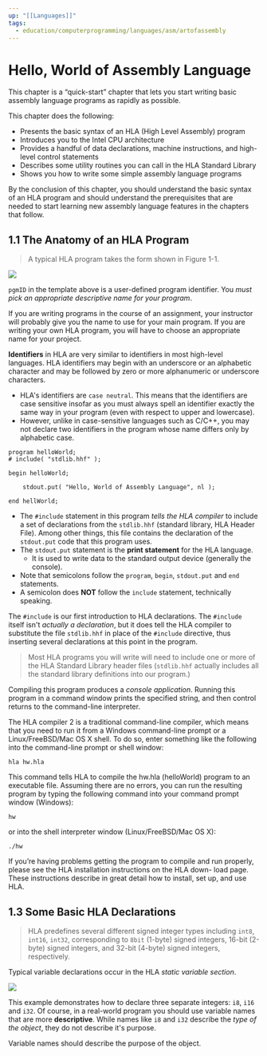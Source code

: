 ```yaml
---
up: "[[Languages]]"
tags:
  - education/computerprogramming/languages/asm/artofassembly
---
```


# Hello, World of Assembly Language

This chapter is a “quick-start” chapter that lets you start writing basic assembly language programs as rapidly as possible.

This chapter does the following:
- Presents the basic syntax of an HLA (High Level Assembly) program
- Introduces you to the Intel CPU architecture
- Provides a handful of data declarations, machine instructions, and high-
	level control statements
- Describes some utility routines you can call in the HLA Standard Library
- Shows you how to write some simple assembly language programs

By the conclusion of this chapter, you should understand the basic
syntax of an HLA program and should understand the prerequisites that are
needed to start learning new assembly language features in the chapters that
follow.

## 1.1 The Anatomy of an HLA Program

> A typical HLA program takes the form shown in Figure 1-1.

![](https://i.imgur.com/R0srxUf.png)

`pgmID` in the template above is a user-defined program identifier. You *must pick an appropriate descriptive name for your program*. 

If you are writing programs in the course of an assignment, your instructor will probably give you the name to use for your main program. If you are writing your own HLA program, you will have to choose an appropriate name for your project.

**Identifiers** in HLA are very similar to identifiers in most high-level languages. HLA identifiers may begin with an underscore or an alphabetic character and may be followed by zero or more alphanumeric or underscore characters. 

- HLA's identifiers are `case neutral`. This means that the identifiers are case sensitive insofar as you must always spell an identifier exactly the same way in your program (even with respect to upper and lowercase). 
- However, unlike in case-sensitive languages such as C/C++, you may not declare two
	identifiers in the program whose name differs only by alphabetic case.

```
program helloWorld;
# include( "stdlib.hhf" );

begin helloWorld;

	stdout.put( "Hello, World of Assembly Language", nl );

end hellWorld;
```

- The `#include` statement in this program *tells the HLA compiler* to include a set of declarations from the `stdlib.hhf` (standard library, HLA Header File). Among other things, this file contains the declaration of the `stdout.put` code that this program uses. 
- The `stdout.put` statement is the **print statement** for the HLA language.
	- It is used to write data to the standard output device (generally the console).
- Note that semicolons follow the `program`, `begin`, `stdout.put` and `end` statements.
- A semicolon does **NOT** follow the `include` statement, technically speaking.

The `#include` is our first introduction to HLA declarations. The `#include` itself isn't *actually a declaration*, but it does tell the HLA compiler to substitute the file `stdlib.hhf` in place of the `#include` directive, thus inserting several declarations at this point in the program.

> Most HLA programs you will write will need to include one or more of the HLA Standard Library header files (`stdlib.hhf` actually includes all the standard library definitions into our program.)

Compiling this program produces a *console application*. Running this program in a command window prints the specified string, and then control returns to the command-line interpreter.

The HLA compiler 2 is a traditional command-line compiler, which means that you need to run it from a Windows command-line prompt or a Linux/FreeBSD/Mac OS X shell. To do so, enter something like the following into the command-line prompt or shell window:

```
hla hw.hla
```

This command tells HLA to compile the hw.hla (helloWorld) program to an executable file. Assuming there are no errors, you can run the resulting program by typing the following command into your command prompt window (Windows):

```
hw
```

or into the shell interpreter window (Linux/FreeBSD/Mac OS X):

```
./hw
```

If you’re having problems getting the program to compile and run properly, please see the HLA installation instructions on the HLA down- load page. These instructions describe in great detail how to install, set up, and use HLA.

## 1.3 Some Basic HLA Declarations

> HLA predefines several different signed integer types including `int8`, `int16`, `int32`, corresponding to `8bit` (1-byte) signed integers, 16-bit (2-byte) signed integers, and 32-bit (4-byte) signed integers, respectively.

Typical variable declarations occur in the HLA *static variable section*. 

![](https://i.imgur.com/wxr0G8Q.png)

This example demonstrates how to declare three separate integers: `i8`, `i16` and `i32`. Of course, in a real-world program you should use variable names that are more **descriptive**. While names like `i8` and `i32` describe the *type of the object*, they do not describe it's purpose. 

Variable names should describe the purpose of the object.

